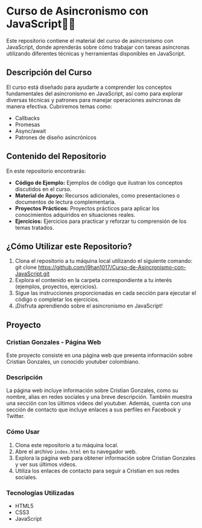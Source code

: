 # Curso de Asincronismo con JavaScript🚀✨

Este repositorio contiene el material del curso de asincronismo con JavaScript, donde aprenderás sobre cómo trabajar con tareas asíncronas utilizando diferentes técnicas y herramientas disponibles en JavaScript.

## Descripción del Curso

El curso está diseñado para ayudarte a comprender los conceptos fundamentales del asincronismo en JavaScript, así como para explorar diversas técnicas y patrones para manejar operaciones asíncronas de manera efectiva. Cubriremos temas como:

- Callbacks
- Promesas
- Async/await
- Patrones de diseño asincrónicos

## Contenido del Repositorio

En este repositorio encontrarás:

- **Código de Ejemplo:** Ejemplos de código que ilustran los conceptos discutidos en el curso.
- **Material de Apoyo:** Recursos adicionales, como presentaciones o documentos de lectura complementaria.
- **Proyectos Prácticos:** Proyectos prácticos para aplicar los conocimientos adquiridos en situaciones reales.
- **Ejercicios:** Ejercicios para practicar y reforzar tu comprensión de los temas tratados.

## ¿Cómo Utilizar este Repositorio?

1. Clona el repositorio a tu máquina local utilizando el siguiente comando: git clone https://github.com/j9han1017/Curso-de-Asincronismo-con-JavaScript.git
2. Explora el contenido en la carpeta correspondiente a tu interés (ejemplos, proyectos, ejercicios).
3. Sigue las instrucciones proporcionadas en cada sección para ejecutar el código o completar los ejercicios.
4. ¡Disfruta aprendiendo sobre el asincronismo en JavaScript!

## Proyecto 
### Cristian Gonzales - Página Web
Este proyecto consiste en una página web que presenta información sobre Cristian Gonzales, un conocido youtuber colombiano.

### Descripción
La página web incluye información sobre Cristian Gonzales, como su nombre, alias en redes sociales y una breve descripción. También muestra una sección con los últimos videos del youtuber. Además, cuenta con una sección de contacto que incluye enlaces a sus perfiles en Facebook y Twitter.

### Cómo Usar

1. Clona este repositorio a tu máquina local.
2. Abre el archivo `index.html` en tu navegador web.
3. Explora la página web para obtener información sobre Cristian Gonzales y ver sus últimos videos.
4. Utiliza los enlaces de contacto para seguir a Cristian en sus redes sociales.

### Tecnologías Utilizadas

- HTML5
- CSS3
- JavaScript




